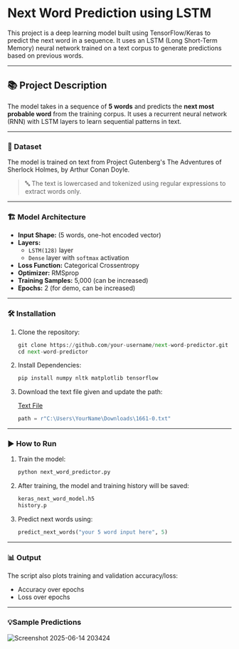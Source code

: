 # Next Word Prediction using LSTM

This project is a deep learning model built using TensorFlow/Keras to predict the next word in a sequence. It uses an LSTM (Long Short-Term Memory) neural network trained on a text corpus to generate predictions based on previous words.

---

## 📚 Project Description

The model takes in a sequence of **5 words** and predicts the **next most probable word** from the training corpus. It uses a recurrent neural network (RNN) with LSTM layers to learn sequential patterns in text.

---

### 📁 Dataset

The model is trained on text from Project Gutenberg's The Adventures of Sherlock Holmes, by Arthur Conan Doyle.

> 🔤 The text is lowercased and tokenized using regular expressions to extract words only.

---

### 🏗️ Model Architecture

- **Input Shape:** (5 words, one-hot encoded vector)
- **Layers:**
  - `LSTM(128)` layer
  - `Dense` layer with `softmax` activation
- **Loss Function:** Categorical Crossentropy
- **Optimizer:** RMSprop
- **Training Samples:** 5,000 (can be increased)
- **Epochs:** 2 (for demo, can be increased)

---

### 🛠️ Installation

1. Clone the repository:
   ```python
   git clone https://github.com/your-username/next-word-predictor.git
   cd next-word-predictor

2. Install Dependencies:
   ```python
   pip install numpy nltk matplotlib tensorflow

3. Download the text file given and update the path:
   
   [Text File](https://drive.google.com/file/d/1GeUzNVqiixXHnTl8oNiQ2W3CynX_lsu2/view?usp=sharing)
   
   ```python
   path = r"C:\Users\YourName\Downloads\1661-0.txt"

---

### ▶️ How to Run
1. Train the model:
   ```python
   python next_word_predictor.py

   
2. After training, the model and training history will be saved:
   ```python
   keras_next_word_model.h5
   history.p

3. Predict next words using:
   ```python
   predict_next_words("your 5 word input here", 5)

---

### 📊 Output
The script also plots training and validation accuracy/loss:  
- Accuracy over epochs  
- Loss over epochs

---

### 💡Sample Predictions
  ![Screenshot 2025-06-14 203424](https://github.com/user-attachments/assets/b4dab4f7-b456-4eee-ac2a-d98df688b278)




